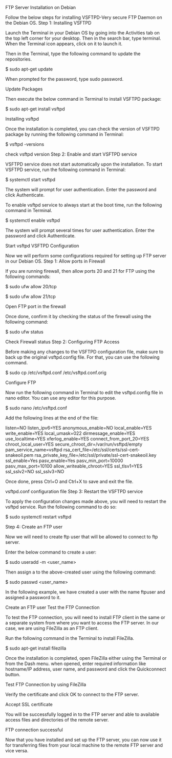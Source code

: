 
FTP Server Installation on Debian

Follow the below steps for installing VSFTPD-Very secure FTP Daemon on the Debian OS.
Step 1: Installing VSFTPD

Launch the Terminal in your Debian OS by going into the Activities tab on the top left corner for your desktop. Then in the search bar, type terminal. When the Terminal icon appears, click on it to launch it.

Then in the Terminal, type the following command to update the repositories.

$ sudo apt-get update

When prompted for the password, type sudo password.

Update Packages

Then execute the below command in Terminal to install VSFTPD package:

$ sudo apt-get install vsftpd

Installing vsftpd

Once the installation is completed, you can check the version of VSFTPD package by running the following command in Terminal:

$ vsftpd -versions

check vsftpd version
Step 2: Enable and start VSFTPD service

VSFTPD service does not start automatically upon the installation. To start VSFTPD service, run the following command in Terminal:

$ systemctl start vsftpd

The system will prompt for user authentication. Enter the password and click Authenticate.

To enable vsftpd service to always start at the boot time, run the following command in Terminal.

$ systemctl enable vsftpd

The system will prompt several times for user authentication. Enter the password and click Authenticate.

Start vsftpd
VSFTPD Configuration

Now we will perform some configurations required for setting up FTP server in our Debian OS.
Step 1: Allow ports in Firewall

If you are running firewall, then allow ports 20 and 21 for FTP using the following commands:

$ sudo ufw allow 20/tcp

$ sudo ufw allow 21/tcp

Open FTP port in the firewall

Once done, confirm it by checking the status of the firewall using the following command:

$ sudo ufw status

Check Firewall status
Step 2: Configuring FTP Access

Before making any changes to the VSFTPD configuration file, make sure to back up the original vsftpd.config file. For that, you can use the following command.

$ sudo cp /etc/vsftpd.conf /etc/vsftpd.conf.orig

Configure FTP

Now run the following command in Terminal to edit the vsftpd.config file in nano editor. You can use any editor for this purpose.

$ sudo nano /etc/vsftpd.conf

Add the following lines at the end of the file:

listen=NO
listen_ipv6=YES
anonymous_enable=NO
local_enable=YES
write_enable=YES
local_umask=022
dirmessage_enable=YES
use_localtime=YES
xferlog_enable=YES
connect_from_port_20=YES
chroot_local_user=YES
secure_chroot_dir=/var/run/vsftpd/empty
pam_service_name=vsftpd
rsa_cert_file=/etc/ssl/certs/ssl-cert-snakeoil.pem
rsa_private_key_file=/etc/ssl/private/ssl-cert-snakeoil.key
ssl_enable=Yes
pasv_enable=Yes
pasv_min_port=10000
pasv_max_port=10100
allow_writeable_chroot=YES
ssl_tlsv1=YES
ssl_sslv2=NO
ssl_sslv3=NO

Once done, press Ctrl+O and Ctrl+X to save and exit the file.

vsftpd.conf configuration file
Step 3: Restart the VSFTPD service

To apply the configuration changes made above, you will need to restart the vsftpd service. Run the following command to do so:

$ sudo systemctl restart vsftpd

Step 4: Create an FTP user

Now we will need to create ftp user that will be allowed to connect to ftp server.

Enter the below command to create a user:

$ sudo useradd -m <user_name>

Then assign a to the above-created user using the following command:

$ sudo passwd <user_name>

In the following example, we have created a user with the name ftpuser and assigned a password to it.

Create an FTP user
Test the FTP Connection

To test the FTP connection, you will need to install FTP client in the same or a separate system from where you want to access the FTP server. In our case, we are using FileZilla as an FTP client.

Run the following command in the Terminal to install FileZilla.

$ sudo apt-get install filezilla

Once the installation is completed, open FileZilla either using the Terminal or from the Dash menu. when opened, enter required information like hostname/IP address, user name, and password and click the Quickconnect button.

Test FTP Connection by using FileZilla

Verify the certificate and click OK to connect to the FTP server.

Accept SSL certificate

You will be successfully logged in to the FTP server and able to available access files and directories of the remote server.

FTP connection successful

Now that you have installed and set up the FTP server, you can now use it for transferring files from your local machine to the remote FTP server and vice versa.